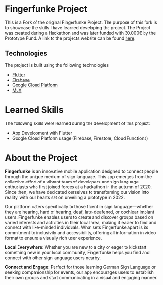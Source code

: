 # Fingerfunke Project
This is a Fork of the original Fingerfunke Project. The purpose of this fork is to showcase the skills I have learned developing the project.
The Project was created during a Hackathon and was later funded with 30.000€ by the Prototype Fund.
A link to the projects website can be found [here](https://fingerfunke.de/).

## Technologies
The project is built using the following technologies:
- [Flutter](https://flutter.dev/)
- [Firebase](https://firebase.google.com/)
- [Google Cloud Platform](https://cloud.google.com/)
- [MuX](https://mux.com/)

# Learned Skills
The following skills were learned during the development of this project:
- App Development with Flutter
- Google Cloud Platform usage (Firebase, Firestore, Cloud Functions)

# About the Project
**Fingerfunke** is an innovative mobile application designed to connect people through the unique medium of sign language. This app emerges from the collective effort of a vibrant team of developers and sign language enthusiasts who first joined forces at a hackathon in the autumn of 2020. Since then, we have dedicated ourselves to transforming our vision into reality, with our hearts set on unveiling a prototype in 2022.

Our platform caters specifically to those fluent in sign language—whether they are hearing, hard of hearing, deaf, late-deafened, or cochlear implant users. Fingerfunke enables users to create and discover groups based on varied interests and activities in their local area, making it easier to find and connect with like-minded individuals. What sets Fingerfunke apart is its commitment to inclusivity and accessibility, offering all information in video format to ensure a visually rich user experience.

**Local Everywhere**: Whether you are new to a city or eager to kickstart something new in your local community, Fingerfunke helps you find and connect with other sign language users nearby.

**Connect and Engage**: Perfect for those learning German Sign Language or seeking companionship for events, our app encourages users to establish their own groups and start communicating in a visual and engaging manner.
